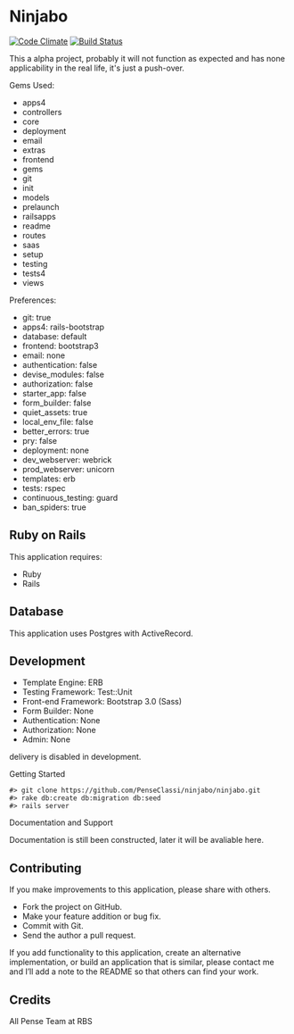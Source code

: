Ninjabo
=========

[![Code Climate](https://codeclimate.com/github/evenhorizon/jarvis.cms.png)](https://codeclimate.com/github/evenhorizon/jarvis.cms) [![Build Status](https://travis-ci.org/PenseClassi/ninjabo.svg?branch=master)](https://travis-ci.org/PenseClassi/ninjabo)

This a alpha project, probably it will not function as expected and has none applicability in the real life, it's just a push-over.

Gems Used:

* apps4
* controllers
* core
* deployment
* email
* extras
* frontend
* gems
* git
* init
* models
* prelaunch
* railsapps
* readme
* routes
* saas
* setup
* testing
* tests4
* views

Preferences:

* git: true
* apps4: rails-bootstrap
* database: default
* frontend: bootstrap3
* email: none
* authentication: false
* devise_modules: false
* authorization: false
* starter_app: false
* form_builder: false
* quiet_assets: true
* local_env_file: false
* better_errors: true
* pry: false
* deployment: none
* dev_webserver: webrick
* prod_webserver: unicorn
* templates: erb
* tests: rspec
* continuous_testing: guard
* ban_spiders: true

Ruby on Rails
---

This application requires:

-   Ruby
-   Rails

Database
---

This application uses Postgres with ActiveRecord.

Development
-

-   Template Engine: ERB
-   Testing Framework: Test::Unit
-   Front-end Framework: Bootstrap 3.0 (Sass)
-   Form Builder: None
-   Authentication: None
-   Authorization: None
-   Admin: None

 delivery is disabled in development.

Getting Started

 ```
 #> git clone https://github.com/PenseClassi/ninjabo/ninjabo.git
 #> rake db:create db:migration db:seed
 #> rails server
 ```

Documentation and Support

 Documentation is still been constructed, later it will be avaliable here.


Contributing
--

If you make improvements to this application, please share with others.

-   Fork the project on GitHub.
-   Make your feature addition or bug fix.
-   Commit with Git.
-   Send the author a pull request.

If you add functionality to this application, create an alternative
implementation, or build an application that is similar, please contact
me and I’ll add a note to the README so that others can find your work.

Credits
--

All Pense Team at RBS


